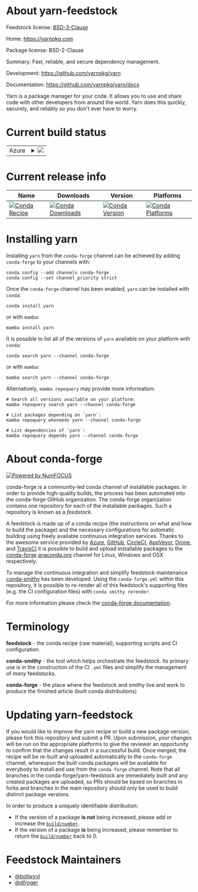 About yarn-feedstock
====================

Feedstock license: [BSD-3-Clause](https://github.com/conda-forge/yarn-feedstock/blob/main/LICENSE.txt)

Home: https://yarnpkg.com

Package license: BSD-2-Clause

Summary: Fast, reliable, and secure dependency management.

Development: https://github.com/yarnpkg/yarn

Documentation: https://github.com/yarnpkg/yarn/docs

Yarn is a package manager for your code. It allows you to use and share
code with other developers from around the world. Yarn does this
quickly, securely, and reliably so you don't ever have to worry.


Current build status
====================


<table>
    
  <tr>
    <td>Azure</td>
    <td>
      <details>
        <summary>
          <a href="https://dev.azure.com/conda-forge/feedstock-builds/_build/latest?definitionId=4441&branchName=main">
            <img src="https://dev.azure.com/conda-forge/feedstock-builds/_apis/build/status/yarn-feedstock?branchName=main">
          </a>
        </summary>
        <table>
          <thead><tr><th>Variant</th><th>Status</th></tr></thead>
          <tbody><tr>
              <td>linux_64</td>
              <td>
                <a href="https://dev.azure.com/conda-forge/feedstock-builds/_build/latest?definitionId=4441&branchName=main">
                  <img src="https://dev.azure.com/conda-forge/feedstock-builds/_apis/build/status/yarn-feedstock?branchName=main&jobName=linux&configuration=linux%20linux_64_" alt="variant">
                </a>
              </td>
            </tr><tr>
              <td>linux_aarch64</td>
              <td>
                <a href="https://dev.azure.com/conda-forge/feedstock-builds/_build/latest?definitionId=4441&branchName=main">
                  <img src="https://dev.azure.com/conda-forge/feedstock-builds/_apis/build/status/yarn-feedstock?branchName=main&jobName=linux&configuration=linux%20linux_aarch64_" alt="variant">
                </a>
              </td>
            </tr><tr>
              <td>linux_ppc64le</td>
              <td>
                <a href="https://dev.azure.com/conda-forge/feedstock-builds/_build/latest?definitionId=4441&branchName=main">
                  <img src="https://dev.azure.com/conda-forge/feedstock-builds/_apis/build/status/yarn-feedstock?branchName=main&jobName=linux&configuration=linux%20linux_ppc64le_" alt="variant">
                </a>
              </td>
            </tr><tr>
              <td>osx_64</td>
              <td>
                <a href="https://dev.azure.com/conda-forge/feedstock-builds/_build/latest?definitionId=4441&branchName=main">
                  <img src="https://dev.azure.com/conda-forge/feedstock-builds/_apis/build/status/yarn-feedstock?branchName=main&jobName=osx&configuration=osx%20osx_64_" alt="variant">
                </a>
              </td>
            </tr><tr>
              <td>osx_arm64</td>
              <td>
                <a href="https://dev.azure.com/conda-forge/feedstock-builds/_build/latest?definitionId=4441&branchName=main">
                  <img src="https://dev.azure.com/conda-forge/feedstock-builds/_apis/build/status/yarn-feedstock?branchName=main&jobName=osx&configuration=osx%20osx_arm64_" alt="variant">
                </a>
              </td>
            </tr><tr>
              <td>win_64</td>
              <td>
                <a href="https://dev.azure.com/conda-forge/feedstock-builds/_build/latest?definitionId=4441&branchName=main">
                  <img src="https://dev.azure.com/conda-forge/feedstock-builds/_apis/build/status/yarn-feedstock?branchName=main&jobName=win&configuration=win%20win_64_" alt="variant">
                </a>
              </td>
            </tr>
          </tbody>
        </table>
      </details>
    </td>
  </tr>
</table>

Current release info
====================

| Name | Downloads | Version | Platforms |
| --- | --- | --- | --- |
| [![Conda Recipe](https://img.shields.io/badge/recipe-yarn-green.svg)](https://anaconda.org/conda-forge/yarn) | [![Conda Downloads](https://img.shields.io/conda/dn/conda-forge/yarn.svg)](https://anaconda.org/conda-forge/yarn) | [![Conda Version](https://img.shields.io/conda/vn/conda-forge/yarn.svg)](https://anaconda.org/conda-forge/yarn) | [![Conda Platforms](https://img.shields.io/conda/pn/conda-forge/yarn.svg)](https://anaconda.org/conda-forge/yarn) |

Installing yarn
===============

Installing `yarn` from the `conda-forge` channel can be achieved by adding `conda-forge` to your channels with:

```
conda config --add channels conda-forge
conda config --set channel_priority strict
```

Once the `conda-forge` channel has been enabled, `yarn` can be installed with `conda`:

```
conda install yarn
```

or with `mamba`:

```
mamba install yarn
```

It is possible to list all of the versions of `yarn` available on your platform with `conda`:

```
conda search yarn --channel conda-forge
```

or with `mamba`:

```
mamba search yarn --channel conda-forge
```

Alternatively, `mamba repoquery` may provide more information:

```
# Search all versions available on your platform:
mamba repoquery search yarn --channel conda-forge

# List packages depending on `yarn`:
mamba repoquery whoneeds yarn --channel conda-forge

# List dependencies of `yarn`:
mamba repoquery depends yarn --channel conda-forge
```


About conda-forge
=================

[![Powered by
NumFOCUS](https://img.shields.io/badge/powered%20by-NumFOCUS-orange.svg?style=flat&colorA=E1523D&colorB=007D8A)](https://numfocus.org)

conda-forge is a community-led conda channel of installable packages.
In order to provide high-quality builds, the process has been automated into the
conda-forge GitHub organization. The conda-forge organization contains one repository
for each of the installable packages. Such a repository is known as a *feedstock*.

A feedstock is made up of a conda recipe (the instructions on what and how to build
the package) and the necessary configurations for automatic building using freely
available continuous integration services. Thanks to the awesome service provided by
[Azure](https://azure.microsoft.com/en-us/services/devops/), [GitHub](https://github.com/),
[CircleCI](https://circleci.com/), [AppVeyor](https://www.appveyor.com/),
[Drone](https://cloud.drone.io/welcome), and [TravisCI](https://travis-ci.com/)
it is possible to build and upload installable packages to the
[conda-forge](https://anaconda.org/conda-forge) [anaconda.org](https://anaconda.org/)
channel for Linux, Windows and OSX respectively.

To manage the continuous integration and simplify feedstock maintenance
[conda-smithy](https://github.com/conda-forge/conda-smithy) has been developed.
Using the ``conda-forge.yml`` within this repository, it is possible to re-render all of
this feedstock's supporting files (e.g. the CI configuration files) with ``conda smithy rerender``.

For more information please check the [conda-forge documentation](https://conda-forge.org/docs/).

Terminology
===========

**feedstock** - the conda recipe (raw material), supporting scripts and CI configuration.

**conda-smithy** - the tool which helps orchestrate the feedstock.
                   Its primary use is in the construction of the CI ``.yml`` files
                   and simplify the management of *many* feedstocks.

**conda-forge** - the place where the feedstock and smithy live and work to
                  produce the finished article (built conda distributions)


Updating yarn-feedstock
=======================

If you would like to improve the yarn recipe or build a new
package version, please fork this repository and submit a PR. Upon submission,
your changes will be run on the appropriate platforms to give the reviewer an
opportunity to confirm that the changes result in a successful build. Once
merged, the recipe will be re-built and uploaded automatically to the
`conda-forge` channel, whereupon the built conda packages will be available for
everybody to install and use from the `conda-forge` channel.
Note that all branches in the conda-forge/yarn-feedstock are
immediately built and any created packages are uploaded, so PRs should be based
on branches in forks and branches in the main repository should only be used to
build distinct package versions.

In order to produce a uniquely identifiable distribution:
 * If the version of a package **is not** being increased, please add or increase
   the [``build/number``](https://docs.conda.io/projects/conda-build/en/latest/resources/define-metadata.html#build-number-and-string).
 * If the version of a package **is** being increased, please remember to return
   the [``build/number``](https://docs.conda.io/projects/conda-build/en/latest/resources/define-metadata.html#build-number-and-string)
   back to 0.

Feedstock Maintainers
=====================

* [@bollwyvl](https://github.com/bollwyvl/)
* [@dfroger](https://github.com/dfroger/)

